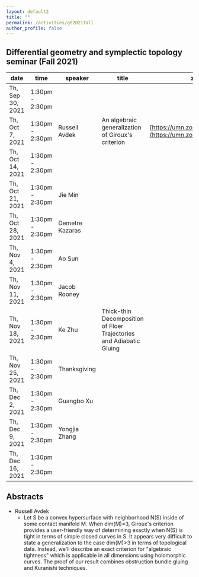 ```yaml
---
layout: default2
title: ""
permalink: /activities/gt2021fall
author_profile: false
---
```


## Differential geometry and symplectic topology seminar (Fall 2021)

| date | time | speaker | title | zoom link 
| -- | -- | ---- | -------- | ----- 
| Th, Sep 30, 2021 | 1:30pm - 2:30pm |  |  |  
| Th, Oct 7, 2021 | 1:30pm - 2:30pm | Russell Avdek |An algebraic generalization of Giroux's criterion| [https://umn.zoom.us/j/98547599523](https://umn.zoom.us/j/98547599523)
| Th, Oct 14, 2021 | 1:30pm - 2:30pm |  |  |  | 
| Th, Oct 21, 2021 | 1:30pm - 2:30pm |Jie Min ||  
| Th, Oct 28, 2021 | 1:30pm - 2:30pm | Demetre Kazaras |  |  
| Th, Nov 4, 2021 | 1:30pm - 2:30pm | Ao Sun |  |  
| Th, Nov 11, 2021 | 1:30pm - 2:30pm |Jacob Rooney  |  |  
| Th, Nov 18, 2021 | 1:30pm - 2:30pm | Ke Zhu | Thick-thin Decomposition of Floer Trajectories and Adiabatic Gluing |  
| Th, Nov 25, 2021 | 1:30pm - 2:30pm | Thanksgiving  |  |  
| Th, Dec 2, 2021 | 1:30pm - 2:30pm | Guangbo Xu |  |  
| Th, Dec 9, 2021 | 1:30pm - 2:30pm | Yongjia Zhang |  |  
| Th, Dec 16, 2021 | 1:30pm - 2:30pm |  |  |  

## Abstracts
* Russell Avdek
  * Let S be a convex hypersurface with neighborhood N(S) inside of some contact manifold M. When dim(M)=3, Giroux's criterion provides a user-friendly way of determining exactly when N(S) is tight in terms of simple closed curves in S. It appears very difficult to state a generalization to the case dim(M)>3 in terms of topological data. Instead, we'll describe an exact criterion for "algebraic tightness" which is applicable in all dimensions using holomorphic curves. The proof of our result combines obstruction bundle gluing and Kuranishi techniques.
